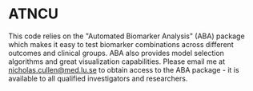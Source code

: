 # ATNCU

This code relies on the "Automated Biomarker Analysis" (ABA) package which makes it easy to test biomarker combinations across different outcomes and clinical groups. ABA also provides model selection algorithms and great visualization capabilities. Please email me at nicholas.cullen@med.lu.se to obtain access to the ABA package - it is available to all qualified investigators and researchers.
